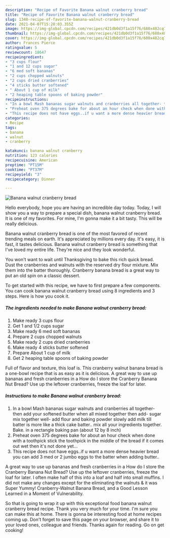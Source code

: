 ```yaml
---
description: "Recipe of Favorite Banana walnut cranberry bread"
title: "Recipe of Favorite Banana walnut cranberry bread"
slug: 1348-recipe-of-favorite-banana-walnut-cranberry-bread
date: 2021-04-07T15:28:03.355Z
image: https://img-global.cpcdn.com/recipes/421db0d3f1a15f76/680x482cq70/banana-walnut-cranberry-bread-recipe-main-photo.jpg
thumbnail: https://img-global.cpcdn.com/recipes/421db0d3f1a15f76/680x482cq70/banana-walnut-cranberry-bread-recipe-main-photo.jpg
cover: https://img-global.cpcdn.com/recipes/421db0d3f1a15f76/680x482cq70/banana-walnut-cranberry-bread-recipe-main-photo.jpg
author: Frances Pierce
ratingvalue: 5
reviewcount: 18647
recipeingredient:
- "3 cups flour"
- "1 and 12 cups sugar"
- "6 med soft bananas"
- "2 cups chopped walnuts"
- "2 cups dried cranberries"
- "4 sticks butter softened"
- " About 1 cup of milk"
- "2 heaping table spoons of baking powder"
recipeinstructions:
- "In a bowl Mash bananas sugar walnuts and cranberries all together- then add your softened butter when all mixed together then add- sugar mix together well- add flour and baking powder slowly add milk till batter is more like a thick cake batter.. mix all your ingredients together. Bake. in a rectangle baking pan (about 12 by 8 inch)"
- "Preheat oven 375 degrees bake for about an hour check when done with a toothpick stick the toothpick in the middle of the bread if it comes out wet then it&#39;s not done yet..."
- "This recipe does not have eggs..if u want a more dense heavier bread you can add 3 med or 2 jumbo eggs to the batter when adding butter.."
categories:
- Recipe
tags:
- banana
- walnut
- cranberry

katakunci: banana walnut cranberry 
nutrition: 123 calories
recipecuisine: American
preptime: "PT15M"
cooktime: "PT37M"
recipeyield: "3"
recipecategory: Dinner

---
```



![Banana walnut cranberry bread](https://img-global.cpcdn.com/recipes/421db0d3f1a15f76/680x482cq70/banana-walnut-cranberry-bread-recipe-main-photo.jpg)

Hello everybody, hope you are having an incredible day today. Today, I will show you a way to prepare a special dish, banana walnut cranberry bread. It is one of my favorites. For mine, I'm gonna make it a bit tasty. This will be really delicious.

Banana walnut cranberry bread is one of the most favored of recent trending meals on earth. It's appreciated by millions every day. It's easy, it is fast, it tastes delicious. Banana walnut cranberry bread is something that I've loved my entire life. They're nice and they look wonderful.

You won&#39;t want to wait until Thanksgiving to bake this rich quick bread. Dust the cranberries and walnuts with the reserved dry flour mixture. Mix them into the batter thoroughly. Cranberry banana bread is a great way to put an old spin on a classic dessert.


To get started with this recipe, we have to first prepare a few components. You can cook banana walnut cranberry bread using 8 ingredients and 3 steps. Here is how you cook it.

<!--inarticleads1-->

##### The ingredients needed to make Banana walnut cranberry bread:

1. Make ready 3 cups flour
1. Get 1 and 1/2 cups sugar
1. Make ready 6 med soft bananas
1. Prepare 2 cups chopped walnuts
1. Make ready 2 cups dried cranberries
1. Make ready 4 sticks butter softened
1. Prepare  About 1 cup of milk
1. Get 2 heaping table spoons of baking powder


Full of flavor and texture, this loaf is. This cranberry walnut banana bread is a one-bowl recipe that is as easy as it is delicious. A great way to use up bananas and fresh cranberries in a How do I store the Cranberry Banana Nut Bread? Use up the leftover cranberries, freeze the loaf for later. 

<!--inarticleads2-->

##### Instructions to make Banana walnut cranberry bread:

1. In a bowl Mash bananas sugar walnuts and cranberries all together- then add your softened butter when all mixed together then add- sugar mix together well- add flour and baking powder slowly add milk till batter is more like a thick cake batter.. mix all your ingredients together. Bake. in a rectangle baking pan (about 12 by 8 inch)
1. Preheat oven 375 degrees bake for about an hour check when done with a toothpick stick the toothpick in the middle of the bread if it comes out wet then it&#39;s not done yet...
1. This recipe does not have eggs..if u want a more dense heavier bread you can add 3 med or 2 jumbo eggs to the batter when adding butter..


A great way to use up bananas and fresh cranberries in a How do I store the Cranberry Banana Nut Bread? Use up the leftover cranberries, freeze the loaf for later. I often make half of this into a loaf and half into small muffins. I did not make any changes except for the eliminating the walnuts &amp; it was Super Yummy! Cranberry-Walnut Banana Bread, and a Good Lesson Learned in a Moment of Vulnerability. 

So that is going to wrap it up with this exceptional food banana walnut cranberry bread recipe. Thank you very much for your time. I'm sure you can make this at home. There is gonna be interesting food at home recipes coming up. Don't forget to save this page on your browser, and share it to your loved ones, colleague and friends. Thanks again for reading. Go on get cooking!
